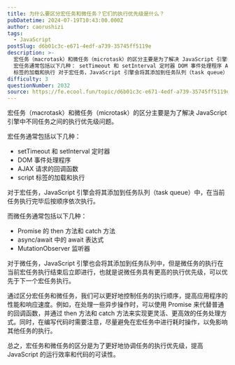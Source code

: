 ```yaml
---
title: 为什么要区分宏任务和微任务？它们的执行优先级是什么？
pubDatetime: 2024-07-19T10:43:00.000Z
author: caorushizi
tags:
  - JavaScript
postSlug: d6b01c3c-e671-4edf-a739-35745ff5119e
description: >-
  宏任务（macrotask）和微任务（microtask）的区分主要是为了解决 JavaScript 引擎中不同任务之间的执行优先级问题。
  宏任务通常包括以下几种： setTimeout 和 setInterval 定时器 DOM 事件处理程序 AJAX 请求的回调函数 script
  标签的加载和执行 对于宏任务，JavaScript 引擎会将其添加到任务队列（task queue）中，在当前任务
difficulty: 3
questionNumber: 2032
source: https://fe.ecool.fun/topic/d6b01c3c-e671-4edf-a739-35745ff5119e
---
```


宏任务（macrotask）和微任务（microtask）的区分主要是为了解决 JavaScript 引擎中不同任务之间的执行优先级问题。

宏任务通常包括以下几种：

- setTimeout 和 setInterval 定时器
- DOM 事件处理程序
- AJAX 请求的回调函数
- script 标签的加载和执行

对于宏任务，JavaScript 引擎会将其添加到任务队列（task queue）中，在当前任务执行完毕后按顺序依次执行。

而微任务通常包括以下几种：

- Promise 的 then 方法和 catch 方法
- async/await 中的 await 表达式
- MutationObserver 监听器

对于微任务，JavaScript 引擎也会将其添加到任务队列中，但是微任务的执行在当前宏任务执行结束后立即进行，也就是说微任务具有更高的执行优先级，可以优先于下一个宏任务执行。

通过区分宏任务和微任务，我们可以更好地控制任务的执行顺序，提高应用程序的性能和响应速度。例如，在处理一些异步操作时，可以使用 Promise 来代替普通的回调函数，并通过 then 方法和 catch 方法来实现更灵活、更高效的任务处理方式。同时，在编写代码时需要注意，尽量避免在宏任务中进行耗时操作，以免影响其他任务的执行。

总之，宏任务和微任务的区分是为了更好地协调任务的执行优先级，提高 JavaScript 的运行效率和代码的可读性。
